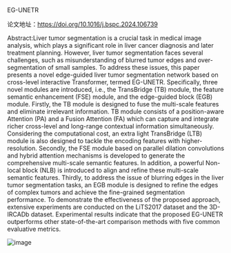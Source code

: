 EG-UNETR

论文地址：https://doi.org/10.1016/j.bspc.2024.106739

Abstract:Liver tumor segmentation is a crucial task in medical image analysis, which plays a significant role in liver cancer diagnosis and later treatment planning. However, liver tumor segmentation faces several challenges, such as misunderstanding of blurred tumor edges and over-segmentation of small samples. To address these issues, this paper presents a novel edge-guided liver tumor segmentation network based on cross-level interactive Transformer, termed EG-UNETR. Specifically, three novel modules are introduced, i.e., the TransBridge (TB) module, the feature semantic enhancement (FSE) module, and the edge-guided block (EGB) module. Firstly, the TB module is designed to fuse the multi-scale features and eliminate irrelevant information. TB module consists of a position-aware Attention (PA) and a Fusion Attention (FA) which can capture and integrate richer cross-level and long-range contextual information simultaneously. Considering the computational cost, an extra light TransBridge (LTB) module is also designed to tackle the encoding features with higher-resolution. Secondly, the FSE module based on parallel dilation convolutions and hybrid attention mechanisms is developed to generate the comprehensive multi-scale semantic features. In addition, a powerful Non-local block (NLB) is introduced to align and refine these multi-scale semantic features. Thirdly, to address the issue of blurring edges in the liver tumor segmentation tasks, an EGB module is designed to refine the edges of complex tumors and achieve the fine-grained segmentation performance. To demonstrate the effectiveness of the proposed approach, extensive experiments are conducted on the LiTS2017 dataset and the 3D-IRCADb dataset. Experimental results indicate that the proposed EG-UNETR outperforms other state-of-the-art comparison methods with five common evaluative metrics.

![image](https://github.com/NewOneNow/EG-UNETR/assets/128780618/9f04d901-326b-47e6-882a-b3672b90e8ab)
